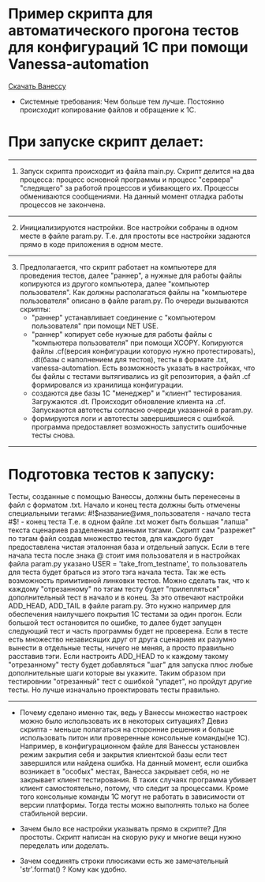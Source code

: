 # Пример скрипта для автоматического прогона тестов для конфигураций 1С при помощи Vanessa-automation
[Скачать Ванессу](https://github.com/Pr-Mex/vanessa-automation)

* Системные требования:
	  Чем больше тем лучше.
	  Постоянно происходит копирование файлов и обращение к 1С.

# При запуске скрипт делает:
---
1. Запуск скрипта происходит из файла main.py. Скрипт делится на два процесса: процесс основной программы и процесс "сервера" "следящего" за работой процессов и убивающего их. Процессы обмениваются сообщениями. На данный момент отладка работы процессов не закончена.
---
2. Инициализируются настройки. Все настройки собраны в одном месте в файле param.py. Т.е. для простоты все настройки задаются прямо в коде приложения в одном месте.
---
3. Предполагается, что скрипт работает на компьютере для проведения тестов, далее "раннер", а нужные для работы файлы копируются из другого компьютера, далее "компьютер пользователя". Как должны располагаться файлы на "компьютере пользователя" описано в файле param.py.
По очереди вызываются скрипты:
   * "раннер" устанавливает соединение с "компьютером пользователя" при помощи NET USE.
   * "раннер" копирует себе нужные для работы файлы с "компьютера пользователя" при помощи XCOPY. Копируются файлы .cf(версия конфигурации которую нужно протестировать), .dt(базы с наполнением для тестов), тесты в формате .txt, vanessa-automation. Есть возможность указать в настройках, что бы файлы с тестами вытягивались из git репозитория, а файл .cf формировался из хранилища конфигурации.
   * создаются две базы 1С "менеджер" и "клиент" тестирования. Загружаются .dt. Происходит обновление клиента на .cf. Запускаются автотесты согласно очереди указанной в param.py.
   * формируются логи и автотесты завершившиеся с ошибкой. программа предоставляет возможность запустить ошибочные тесты снова.
---

# Подготовка тестов к запуску:

Тесты, созданные с помощью Ванессы, должны быть перенесены в файл с форматом .txt. Начало и конец теста должны быть отмечены специальными тегами:
#!$название@имя_пользователя - начало теста
#$! - конец теста
Т.е. в одном файле .txt может быть большая "лапша" текста сценариев разделенная данными тэгами. Скрипт сам "разрежет" по тэгам файл создав множество тестов, для каждого будет предоставлена чистая эталонная база и отдельный запуск. Если в теге начала теста после знака @ стоит имя пользователя и в настройках файла param.py указано USER = 'take_from_testname', то пользователь для теста будет браться из этого тэга начала теста.
	Так же есть возможность примитивной линковки тестов. Можно сделать так, что к каждому "отрезанному" по тэгам тесту будет "прилепляться" дополнительный тест в начало и в конец. За это отвечают настройки ADD_HEAD, ADD_TAIL в файле param.py. Это нужно например для обеспечения наилучшего покрытия 1С тестами за один прогон. Если большой тест остановится по ошибке, то далее будет запущен следующий тест и часть программы будет не проверена. Если в тесте есть множество независящих друг от друга сценариев их разумно вынести в отдельные тесты, ничего не меняя, а просто правильно расставив тэги. Если настроить ADD_HEAD то к каждому такому "отрезанному" тесту будет добавляться "шаг" для запуска плюс любые дополнительные шаги которые вы укажите. 
Таким образом при тестировнии "отрезанный" тест с ошибкой "упадет", но пройдут другие тесты. Но лучше изначально проектировать тесты правильно.

---

* Почему сделано именно так, ведь у Ванессы множество настроек можно было использовать их в некоторых ситуациях?
  	 Девиз скрипта - меньше полагаться на сторонние решения и больше использовать питон или проверенные консольные команды(не 1С). Например, в конфигурационном файле для Ванессы установлен режим закрытия себя и закрытия клиентской базы если тест завершился или найдена ошибка. На данный момент, если ошибка возникает в "особых" местах, Ванесса закрывает себя, но не закрывает клиент тестирования. В таких случаях программа убивает клиент самостоятельно, потому, что следит за процессами. Кроме того консольные команды 1С могут не работать в зависимости от версии платформы. Тогда тесты можно выполнять только на более стабильной версии.

* Зачем было все настройки указывать прямо в скрипте?
  	Для простоты. Скрипт написан на скорую руку и многие вещи нужно переделать или доделать.

* Зачем соединять строки плюсиками есть же замечательный 'str'.format() ?
  	Кому как удобно.





